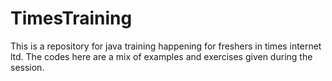 # TimesTraining
This is a repository for java training happening for freshers in times internet ltd. The codes here are a mix of examples and exercises given during the session.
